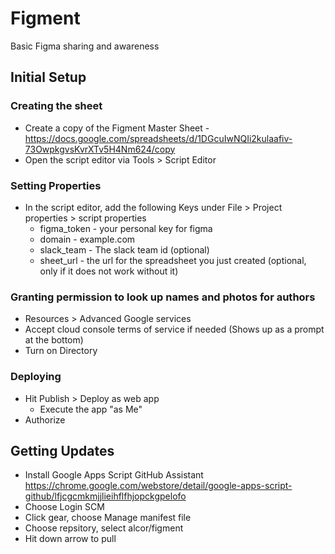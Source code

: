 # Figment
Basic Figma sharing and awareness

## Initial Setup

### Creating the sheet
- Create a copy of the Figment Master Sheet - https://docs.google.com/spreadsheets/d/1DGcuIwNQIi2kulaafiv-73OwpkgvsKvrXTv5H4Nm624/copy
- Open the script editor via Tools > Script Editor   

### Setting Properties
- In the script editor, add the following Keys under  File > Project properties > script properties
  - figma_token - your personal key for figma
  - domain - example.com
  - slack_team - The slack team id (optional)
  - sheet_url - the url for the spreadsheet you just created (optional, only if it does not work without it)

### Granting permission to look up names and photos for authors
- Resources > Advanced Google services
 - Accept cloud console terms of service if needed (Shows up as a prompt at the bottom)
 - Turn on Directory

### Deploying
- Hit Publish > Deploy as web app
  - Execute the app "as Me"
- Authorize



## Getting Updates
- Install Google Apps Script GitHub Assistant https://chrome.google.com/webstore/detail/google-apps-script-github/lfjcgcmkmjjlieihflfhjopckgpelofo
- Choose Login SCM
- Click gear, choose Manage manifest file
- Choose repsitory, select alcor/figment
- Hit down arrow to pull
